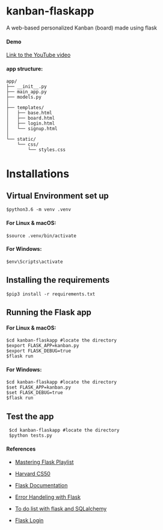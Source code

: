 # kanban-flaskapp
A web-based personalized Kanban (board) made using flask
#### Demo
[Link to the YouTube video](https://youtu.be/kGfiQkaXrAk)

#### app structure:
```
app/
├── __init__.py
├── main_app.py
├── models.py
│
├── templates/
│   ├── base.html
│   ├── board.html
│   ├── login.html
│   └── signup.html
│ 
└── static/
    └── css/
        └── styles.css
```
# Installations

## Virtual Environment set up

    $python3.6 -m venv .venv
    
#### For Linux & macOS:
    $source .venv/bin/activate
    
#### For Windows:
    $env\Scripts\activate
    
## Installing the requirements 
    $pip3 install -r requirements.txt
 
## Running the Flask app
    
#### For Linux & macOS:

    $cd kanban-flaskapp #locate the directory
    $export FLASK_APP=kanban.py
	$export FLASK_DEBUG=true
	$flask run

#### For Windows:

    $cd kanban-flaskapp #locate the directory
    $set FLASK_APP=kanban.py
	$set FLASK_DEBUG=true
	$flask run
    
## Test the app

     $cd kanban-flaskapp #locate the directory
     $python tests.py

#### References
- [Mastering Flask Playlist](https://www.youtube.com/watch?v=stjXX1VMa30&list=PLTgRMOcmRb3OgwZndNgwe4Nhk6lcHY6ZW&index=1)

- [Harvard CS50](https://www.youtube.com/watch?v=oVA0fD13NGI&t=692s)

- [Flask Documentation](https://flask.palletsprojects.com/en/2.2.x/errorhandling/)

- [Error Handeling with Flask](https://pythonprogramming.net/flask-error-handling-basics/)

- [To do list with flask and SQLalchemy](https://www.youtube.com/watch?v=4kD-GRF5VPs)

- [Flask Login](https://flask-login.readthedocs.io/en/latest/)
